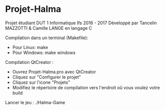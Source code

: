 # Projet-Halma
Projet étudiant DUT 1 Informatique Ifs 2016 - 2017
Développé par Tancelin MAZZOTTI & Camille LANGE en langage C

Compilation dans un terminal (Makefile):
- Pour Linux: make
- Pour Windows: make windows

Compilation QtCreator : 
- Ouvrez Projet-Halma.pro avec QtCreator
- Cliquez sur "Configurer le projet"
- Cliquez sur l'icone "Projets"
- Modifiez le répertoire de compilation vers l'endroit oû vous voulez votre build

Lancer le jeu : ./Halma-Game

